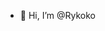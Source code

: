 - 👋 Hi, I’m @Rykoko


<!---
Rykoko/Rykoko is a ✨ special ✨ repository because its `README.md` (this file) appears on your GitHub profile.
You can click the Preview link to take a look at your changes.
--->
